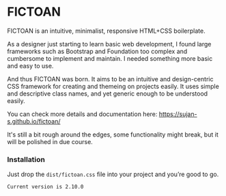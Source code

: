 # FICTOAN
FICTOAN is an intuitive, minimalist, responsive HTML+CSS boilerplate. 

As a designer just starting to learn basic web development, I found large frameworks such as Bootstrap and Foundation too complex and cumbersome to implement and maintain. I needed something more basic and easy to use.

And thus FICTOAN was born. It aims to be an intuitive and design-centric CSS framework for creating and themeing on projects easily. It uses simple and descriptive class names, and yet generic enough to be understood easily.

You can check more details and documentation here: https://sujan-s.github.io/fictoan/

It's still a bit rough around the edges, some functionality might break, but it will be polished in due course.

### Installation

Just drop the `dist/fictoan.css` file into your project and you&rsquo;re good to go.

`Current version is 2.10.0`
